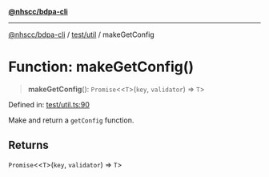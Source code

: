 [**@nhscc/bdpa-cli**](../../../README.md)

***

[@nhscc/bdpa-cli](../../../README.md) / [test/util](../README.md) / makeGetConfig

# Function: makeGetConfig()

> **makeGetConfig**(): `Promise`\<\<`T`\>(`key`, `validator`) => `T`\>

Defined in: [test/util.ts:90](https://github.com/nhscc/bdpa-cli/blob/ff937d5fa5de96938ab72f8ce38af693e479fb18/test/util.ts#L90)

Make and return a `getConfig` function.

## Returns

`Promise`\<\<`T`\>(`key`, `validator`) => `T`\>
